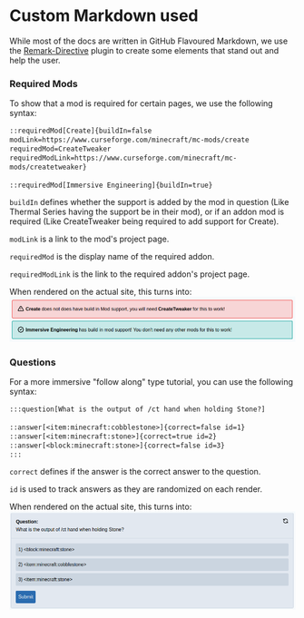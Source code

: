 # Custom Markdown used

While most of the docs are written in GitHub Flavoured Markdown, we use the [Remark-Directive](https://github.com/remarkjs/remark-directive) plugin to create some elements that stand out and help the user.

### Required Mods

To show that a mod is required for certain pages, we use the following syntax:

```
::requiredMod[Create]{buildIn=false modLink=https://www.curseforge.com/minecraft/mc-mods/create requiredMod=CreateTweaker requiredModLink=https://www.curseforge.com/minecraft/mc-mods/createtweaker}

::requiredMod[Immersive Engineering]{buildIn=true}
```

`buildIn` defines whether the support is added by the mod in question (Like Thermal Series having the support be in their mod), or if an addon mod is required (Like CreateTweaker being required to add support for Create).

`modLink` is a link to the mod's project page.

`requiredMod` is the display name of the required addon.

`requiredModLink` is the link to the required addon's project page.

When rendered on the actual site, this turns into:
![required mods](.github/requiredMod.png)


### Questions

For a more immersive "follow along" type tutorial, you can use the following syntax:

```
:::question[What is the output of /ct hand when holding Stone?]

::answer[<item:minecraft:cobblestone>]{correct=false id=1}
::answer[<item:minecraft:stone>]{correct=true id=2}
::answer[<block:minecraft:stone>]{correct=false id=3}
:::
```

`correct` defines if the answer is the correct answer to the question.

`id` is used to track answers as they are randomized on each render.

When rendered on the actual site, this turns into:
![questions](.github/question.png)